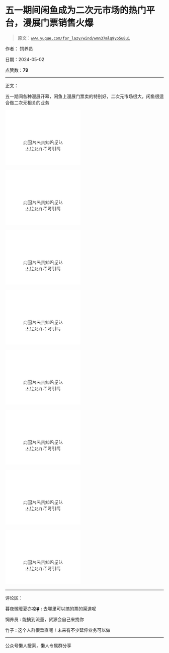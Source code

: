 # 五一期间闲鱼成为二次元市场的热门平台，漫展门票销售火爆

> 原文：[`www.yuque.com/for_lazy/wind/wmn37mlq9yp5u8u1`](https://www.yuque.com/for_lazy/wind/wmn37mlq9yp5u8u1)

作者： 饲养员

日期：2024-05-02

点赞数：**79**

* * *

正文：

五一期间各种漫展开幕，闲鱼上漫展门票卖的特别好，二次元市场很大，闲鱼很适合做二次元相关的业务

![](img/0ec32fd13fe7bc0f6fdfdd4a78a745f0.png)

![](img/d4ed2c8824e06730ae6de44de7fff802.png)

![](img/3f11f1d15f9dab201ff8631fbdbecb23.png)

![](img/602ad7f202634db5bda902a01df123ea.png)

![](img/fea68671089dc292d251eb4b61b0b133.png)

![](img/a0efbef44c4e4b2e45bef94838399e5b.png)

![](img/3e307ef58d818e0f07353340021271a9.png)

![](img/c5dc4c31db46b58a99efc208c3373a50.png)

* * *

评论区：

暮夜微暖夏亦凉🍀 : 去哪里可以搞的票的渠道呢

饲养员 : 能搞到流量，货源会自己来找你

竹子 : 这个人群很垂直呢！未来有不少延伸业务可以做

* * *

公众号懒人搜索，懒人专属群分享